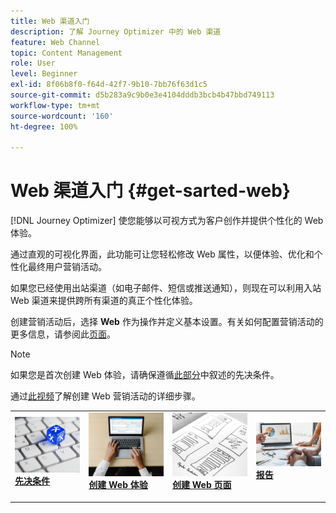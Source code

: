 ```yaml
---
title: Web 渠道入门
description: 了解 Journey Optimizer 中的 Web 渠道
feature: Web Channel
topic: Content Management
role: User
level: Beginner
exl-id: 8f06b8f0-f64d-42f7-9b10-7bb76f63d1c5
source-git-commit: d5b283a9c9b0e3e4104dddb3bcb4b47bbd749113
workflow-type: tm+mt
source-wordcount: '160'
ht-degree: 100%

---
```


# Web 渠道入门 {#get-sarted-web}

[!DNL Journey Optimizer] 使您能够以可视方式为客户创作并提供个性化的 Web 体验。

通过直观的可视化界面，此功能可让您轻松修改 Web 属性，以便体验、优化和个性化最终用户营销活动。

如果您已经使用出站渠道（如电子邮件、短信或推送通知），则现在可以利用入站 Web 渠道来提供跨所有渠道的真正个性化体验。

创建营销活动后，选择 **Web** 作为操作并定义基本设置。有关如何配置营销活动的更多信息，请参阅此[页面](../campaigns/create-campaign.md#configure)。

>[!NOTE]
>
>如果您是首次创建 Web 体验，请确保遵循[此部分](web-prerequisites.md)中叙述的先决条件。

通过[此视频](create-web.md#video)了解创建 Web 营销活动的详细步骤。

<table style="table-layout:fixed"><tr style="border: 0;">
<td>
<a href="web-prerequisites.md">
<img alt="潜在客户" src="../assets/do-not-localize/web-prerequisites.jpg">
</a>
<div><a href="web-prerequisites.md"><strong>先决条件</strong>
</div>
<p>
</td>
<td>
<a href="create-web.md">
<img alt="不频繁" src="../assets/do-not-localize/web-create.jpg">
</a>
<div>
<a href="create-web.md"><strong>创建 Web 体验</strong></a>
</div>
<p></td>
<td>
<a href="edit-web-content.md">
<img alt="验证" src="../assets/do-not-localize/web-design.jpg">
</a>
<div>
<a href="edit-web-content.md"><strong>创建 Web 页面</strong></a>
</div>
<p>
</td>
<td>
<a href="monitor-web-campaigns.md">
<img alt="验证" src="../assets/do-not-localize/web-reporting.jpg">
</a>
<div>
<a href="monitor-web-campaigns.md"><strong>报告</strong></a>
</div>
<p>
</td>
</tr></table>


